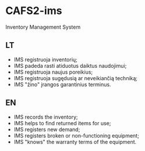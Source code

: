 # CAFS2-ims
Inventory Management System

## LT

 - IMS registruoja inventorių;
 - IMS padeda rasti atiduotus daiktus naudojimui;
 - IMS registruoja naujus poreikius;
 - IMS registruoja sugędusią ar neveikiančią techniką;
 - IMS "žino" įrangos garantinius terminus.

## EN

 - IMS records the inventory;
 - IMS helps to find returned items for use;
 - IMS registers new demand;
 - IMS registers broken or non-functioning equipment;
 - IMS "knows" the warranty terms of the equipment.
 
